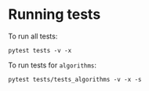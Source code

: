 # Running tests


To run all tests:

```
pytest tests -v -x
```



To run tests for `algorithms`:

```
pytest tests/tests_algorithms -v -x -s
```